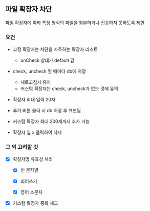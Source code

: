 ## 파일 확장자 차단
파일 확장자에 따라 특정 형식의 파일을 첨부하거나 전송하지 못하도록 제한

### 요건
- 고정 확장자는 차단을 자주하는 확장자 리스트
    - unCheck 상태가 default 값
- check, uncheck 할 때마다 db에 저장
    - 새로고침시 유지
    - 커스텀 확장자는 check, uncheck가 없는 것에 유의

- 확장자 최대 입력 20자
- 추가 버튼 클릭 시 db 저장 후 표현됨

- 커스텀 확장자 최대 200개까지 추가 가능
- 확장자 옆 x 클릭하여 삭제

### 그 외 고려할 것
- [x] 확장자명 유효성 처리
  - [x] 빈 문자열
  - [x] 띄어쓰기
  - [x] 영어 소문자
  
  
- [x] 커스텀 확장자 중복 체크

